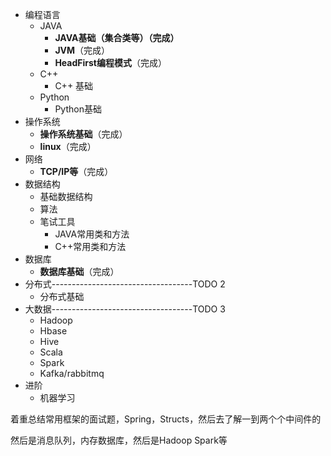 * 编程语言
  * JAVA
    * **JAVA基础（集合类等）（完成）**
    * **JVM**（完成）
    * **HeadFirst编程模式**（完成）
  * C++
    * C++ 基础
  * Python
    * Python基础
* 操作系统
  * **操作系统基础**（完成）
  * **linux**（完成）
* 网络
  * **TCP/IP等**（完成）
* 数据结构
  * 基础数据结构
  * 算法
  * 笔试工具
    - JAVA常用类和方法
    - C++常用类和方法
* 数据库
  * **数据库基础**（完成）
* 分布式-----------------------------------TODO 2
  * 分布式基础
* 大数据-----------------------------------TODO 3
  * Hadoop
  * Hbase
  * Hive
  * Scala
  * Spark
  * Kafka/rabbitmq
* 进阶
  * 机器学习

着重总结常用框架的面试题，Spring，Structs，然后去了解一到两个个中间件的

然后是消息队列，内存数据库，然后是Hadoop Spark等
